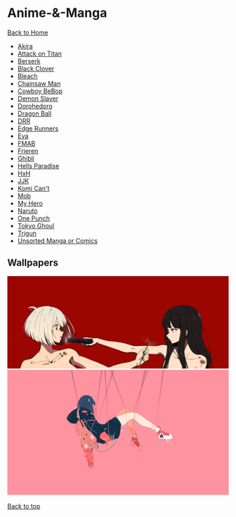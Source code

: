 # Anime-&-Manga

[Back to Home](https://github.com/RickyFoots/Wallpapers/tree/main)

- [Akira](https://github.com/RickyFoots/Wallpapers/blob/main/Pages/Akira.md)
- [Attack on Titan](https://github.com/RickyFoots/Wallpapers/blob/main/Pages/Attack-on-Titan.md)
- [Berserk](https://github.com/RickyFoots/Wallpapers/blob/main/Pages/Berserk.md)
- [Black Clover](https://github.com/RickyFoots/Wallpapers/blob/main/Pages/Black-Clover.md)
- [Bleach](https://github.com/RickyFoots/Wallpapers/blob/main/Pages/Bleach.md)
- [Chainsaw Man](https://github.com/RickyFoots/Wallpapers/blob/main/Pages/Chainsaw-Man.md)
- [Cowboy BeBop](https://github.com/RickyFoots/Wallpapers/blob/main/Pages/Cowboy-BeBop.md)
- [Demon Slayer](https://github.com/RickyFoots/Wallpapers/blob/main/Pages/Demon-Slayer.md)
- [Dorohedoro](https://github.com/RickyFoots/Wallpapers/blob/main/Pages/Dorohedoro.md)
- [Dragon Ball](https://github.com/RickyFoots/Wallpapers/blob/main/Pages/Dorohedoro.md)
- [DRR](https://github.com/RickyFoots/Wallpapers/blob/main/Pages/DRR.md)
- [Edge Runners](https://github.com/RickyFoots/Wallpapers/blob/main/Pages/Edge-Runners.md)
- [Eva](https://github.com/RickyFoots/Wallpapers/blob/main/Pages/Eva.md)
- [FMAB](https://github.com/RickyFoots/Wallpapers/blob/main/Pages/FMAB.md)
- [Frieren](https://github.com/RickyFoots/Wallpapers/blob/main/Pages/Frieren.md)
- [Ghibli](https://github.com/RickyFoots/Wallpapers/blob/main/Pages/Ghibli.md)
- [Hells Paradise](https://github.com/RickyFoots/Wallpapers/blob/main/Pages/Hells-Paradise.md)
- [HxH](https://github.com/RickyFoots/Wallpapers/blob/main/Pages/HxH.md)
- [JJK](https://github.com/RickyFoots/Wallpapers/blob/main/Pages/JJK.md)
- [Komi Can't](https://github.com/RickyFoots/Wallpapers/blob/main/Pages/Komi-Can't.md)
- [Mob](https://github.com/RickyFoots/Wallpapers/blob/main/Pages/Mob.md)
- [My Hero](https://github.com/RickyFoots/Wallpapers/blob/main/Pages/My-Hero.md)
- [Naruto](https://github.com/RickyFoots/Wallpapers/blob/main/Pages/Naruto.md)
- [One Punch](https://github.com/RickyFoots/Wallpapers/blob/main/Pages/One-Punch.md)
- [Tokyo Ghoul](https://github.com/RickyFoots/Wallpapers/blob/main/Pages/Tokyo-Ghoul.md)
- [Trigun](https://github.com/RickyFoots/Wallpapers/blob/main/Pages/Trigun.md)
- [Unsorted Manga or Comics](https://github.com/RickyFoots/Wallpapers/blob/main/Pages/Unsorted-Manga-or-Comics.md)

## Wallpapers

</h1>

<img src="https://github.com/RickyFoots/Wallpapers/blob/main/Collection/Anime %26 Manga/RDT_20220724_1310174062830903243881266.jpg">

<img src="https://github.com/RickyFoots/Wallpapers/blob/main/Collection/Anime %26 Manga/live.jpg">

[Back to top](#Top)